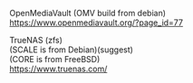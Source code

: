 OpenMediaVault (OMV build from debian)  
https://www.openmediavault.org/?page_id=77

TrueNAS (zfs)  
(SCALE is from Debian)(suggest)  
(CORE is from FreeBSD)  
https://www.truenas.com/







